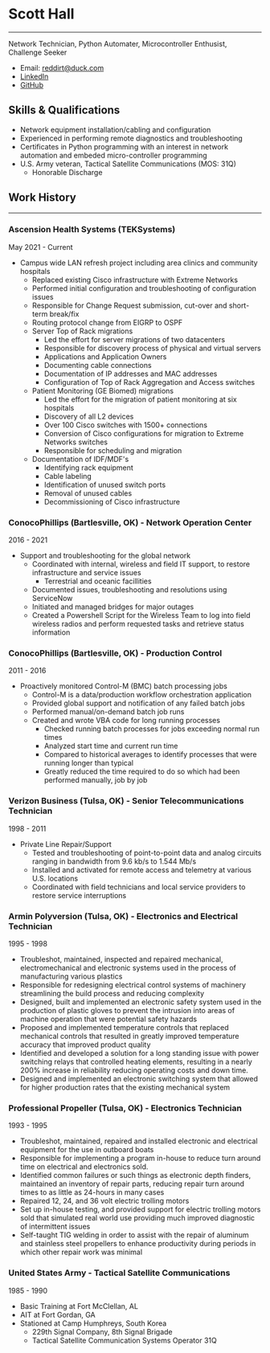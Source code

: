 # Scott Hall
---

Network Technician, Python Automater, Microcontroller Enthusist, Challenge Seeker

- Email: reddirt@duck.com
- [LinkedIn](https://www.linkedin.com/in/scotty-hall-b92b29200/)
- [GitHub](https://github.com/RedDirtBits)

Skills & Qualifications
---
- Network equipment installation/cabling and configuration
- Experienced in performing remote diagnostics and troubleshooting
- Certificates in Python programming with an interest in network automation and embeded micro-controller programming
- U.S. Army veteran, Tactical Satellite Communications (MOS: 31Q)
	- Honorable Discharge

## Work History
---

### Ascension Health Systems (TEKSystems)
May 2021 - Current

- Campus wide LAN refresh project including area clinics and community hospitals
	- Replaced existing Cisco infrastructure with Extreme Networks
	- Performed initial configuration and troubleshooting of configuration issues
	- Responsible for Change Request submission, cut-over and short-term break/fix
	-  Routing protocol change from EIGRP to OSPF
	- Server Top of Rack migrations
		- Led the effort for server migrations of two datacenters
		- Responsible for discovery process of physical and virtual servers
		- Applications and Application Owners
		- Documenting cable connections
		- Documentation of IP addresses and MAC addresses
		- Configuration of Top of Rack Aggregation and Access switches
	- Patient Monitoring (GE Biomed) migrations
		- Led the effort for the migration of patient monitoring at six hospitals
		- Discovery of all L2 devices
		- Over 100 Cisco switches with 1500+ connections
		- Conversion of Cisco configurations for migration to Extreme Networks switches
		- Responsible for scheduling and migration
	- Documentation of IDF/MDF's
		- Identifying rack equipment
		- Cable labeling
		- Identification of unused switch ports
		- Removal of unused cables
		- Decommissioning of Cisco infrastructure


### ConocoPhillips (Bartlesville, OK) - Network Operation Center
2016 - 2021

- Support and troubleshooting for the global network
	- Coordinated with internal, wireless and field IT support, to restore infrastructure and service issues
		-   Terrestrial and oceanic facillities
	-   Documented issues, troubleshooting and resolutions using ServiceNow
	-   Initiated and managed bridges for major outages
	- Created a Powershell Script for the Wireless Team to log into field wireless radios and perform requested tasks and retrieve status information


### ConocoPhillips (Bartlesville, OK) - Production Control
2011 - 2016

- Proactively monitored Control-M (BMC) batch processing jobs
	-   Control-M is a data/production workflow orchestration application
	-   Provided global support and notification of any failed batch jobs
	-   Performed manual/on-demand batch job runs
	-   Created and wrote VBA code for long running processes
		-   Checked running batch processes for jobs exceeding normal run times
		-   Analyzed start time and current run time
		-   Compared to historical averages to identify processes that were running longer than typical
		-   Greatly reduced the time required to do so which had been performed manually, job by job


### Verizon Business (Tulsa, OK) - Senior Telecommunications Technician
1998 - 2011

- Private Line Repair/Support
	-   Tested and troubleshooting of point-to-point data and analog circuits ranging in bandwidth from 9.6 kb/s to 1.544 Mb/s
	-   Installed and activated for remote access and telemetry at various U.S. locations
	-   Coordinated with field technicians and local service providers to restore service interruptions


### Armin Polyversion (Tulsa, OK) - Electronics and Electrical Technician
1995 - 1998

- Troubleshot, maintained, inspected and repaired mechanical, electromechanical and electronic systems used in the process of manufacturing various plastics
- Responsible for redesigning electrical control systems of machinery streamlining the build process and reducing complexity
- Designed, built and implemented an electronic safety system used in the production of plastic gloves to prevent the intrusion into areas of machine operation that were potential safety hazards
- Proposed and implemented temperature controls that replaced mechanical controls that resulted in greatly improved temperature accuracy that improved product quality
- Identified and developed a solution for a long standing issue with power switching relays that controlled heating elements, resulting in a nearly 200% increase in reliability reducing operating costs and down time.
- Designed and implemented an electronic switching system that allowed for higher production rates that the existing mechanical system


### Professional Propeller (Tulsa, OK) - Electronics Technician
1993 - 1995

- Troubleshot, maintained, repaired and installed electronic and electrical equipment for the use in outboard boats
- Responsible for implementing a program in-house to reduce turn around time on electrical and electronics sold.
- Identified common failures or such things as electronic depth finders, maintained an inventory of repair parts, reducing repair turn around times to as little as 24-hours in many cases
- Repaired 12, 24, and 36 volt electric trolling motors
- Set up in-house testing, and provided support for electric trolling motors sold that simulated real world use providing much improved diagnostic of intermittent issues
- Self-taught TIG welding in order to assist with the repair of aluminum and stainless steel propellers to enhance productivity during periods in which other repair work was minimal

### United States Army - Tactical Satellite Communications
1985 - 1990

- Basic Training at Fort McClellan, AL
- AIT at Fort Gordan, GA
- Stationed at Camp Humphreys, South Korea
	- 229th Signal Company, 8th Signal Brigade
	- Tactical Satellite Communication Systems Operator 31Q